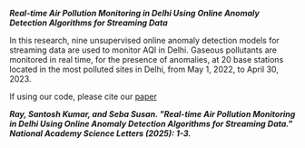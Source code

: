 ***Real-time Air Pollution Monitoring in Delhi Using Online Anomaly Detection Algorithms for Streaming Data***

In this research, nine unsupervised online anomaly detection models for streaming data are used to monitor AQI in Delhi. Gaseous pollutants are monitored in real time, for the presence of anomalies, at 20 base stations located in the most polluted sites in Delhi, from May 1, 2022, to April 30, 2023.

If using our code, please cite our [paper](https://rdcu.be/exqbN) 

***Ray, Santosh Kumar, and Seba Susan. "Real-time Air Pollution Monitoring in Delhi Using Online Anomaly Detection Algorithms for Streaming Data." National Academy Science Letters (2025): 1-3.***
